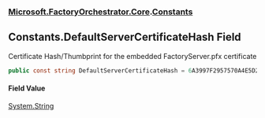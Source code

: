 ### [Microsoft.FactoryOrchestrator.Core](Microsoft_FactoryOrchestrator_Core.md 'Microsoft.FactoryOrchestrator.Core').[Constants](Microsoft_FactoryOrchestrator_Core_Constants.md 'Microsoft.FactoryOrchestrator.Core.Constants')
## Constants.DefaultServerCertificateHash Field
Certificate Hash/Thumbprint for the embedded FactoryServer.pfx certificate  
```csharp
public const string DefaultServerCertificateHash = 6A3997F2957570A4E5D28D89F3EB4FA3A4E6AF9D;
```
#### Field Value
[System.String](https://docs.microsoft.com/en-us/dotnet/api/System.String 'System.String')
